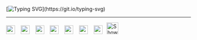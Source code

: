 [![Typing SVG](https://readme-typing-svg.demolab.com?font=Fira+Code&size=24&pause=1000&color=FFFFFF&background=0F0F0F&vCenter=true&width=435&lines=%E2%80%8E+%E2%80%8E+Gustavo+Trizotti.)](https://git.io/typing-svg)
<hr>
<div>
  <img height="24" width="24" src="https://cdn.simpleicons.org/typescript/222/fff" /> &nbsp&nbsp
  <img height="24" width="24" src="https://cdn.simpleicons.org/nestjs/222/fff" /> &nbsp&nbsp
  <img height="24" width="24" src="https://cdn.simpleicons.org/spring/222/fff" /> &nbsp&nbsp
  <img height="24" width="24" src="https://cdn.simpleicons.org/react/222/fff" /> &nbsp&nbsp
  <img height="24" width="24" src="https://cdn.simpleicons.org/expo/222/fff" /> &nbsp&nbsp
  <img height="24" width="24" src="https://cdn.simpleicons.org/postgresql/222/fff" /> &nbsp&nbsp
  <img height="24" width="24" src="https://cdn.simpleicons.org/openjdk/222/fff" /> &nbsp
  <picture>
    <source media="(prefers-color-scheme: dark)" srcset="https://github.com/user-attachments/assets/3eb8a963-58a3-49ba-b63e-3d5a947f3109">
    <source media="(prefers-color-scheme: light)" srcset="https://github.com/user-attachments/assets/6c4d830f-ab82-46f0-83fd-6fb9a4851431">
    <img height="32" width="32" alt="Shows a black logo in light color mode and a white one in dark color mode." src="https://user-images.githubusercontent.com/25423296/163456779-a8556205-d0a5-45e2-ac17-42d089e3c3f8.png">
  </picture>
</div>
